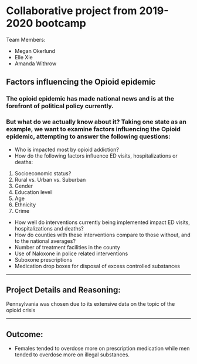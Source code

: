 # Collaborative project from 2019-2020 bootcamp

Team Members:
* Megan Okerlund
* Elle Xie
* Amanda Withrow

## Factors influencing the Opioid epidemic
### The opioid epidemic has made national news and is at the forefront of political policy currently. 
### But what do we actually know about it?  Taking one state as an example, we want to examine factors influencing the Opioid epidemic, attempting to answer the following questions:
* Who is impacted most by opioid addiction? 
* How do the following factors influence ED visits, hospitalizations or deaths:
1. Socioeconomic status?
2. Rural vs. Urban vs. Suburban
3. Gender
4. Education level
5. Age
6. Ethnicity
7. Crime
* How well do interventions currently being implemented impact ED visits, hospitalizations and deaths? 
* How do counties with these interventions compare to those without, and to the national averages?
* Number of treatment facilities in the county
* Use of Naloxone in police related interventions
* Suboxone prescriptions
* Medication drop boxes for disposal of excess controlled substances
***
## Project Details and Reasoning:
Pennsylvania was chosen due to its extensive data on the topic of the opioid crisis

***
## Outcome:
* Females tended to overdose more on prescription medication while men tended to overdose more on illegal substances.

